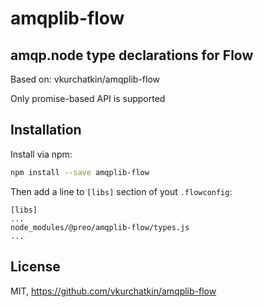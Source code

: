 # amqplib-flow
## amqp.node type declarations for Flow

Based on:
  vkurchatkin/amqplib-flow

Only promise-based API is supported

## Installation

Install via npm:

```sh
npm install --save amqplib-flow
```

Then add a line to `[libs]` section of yout `.flowconfig`:

```
[libs]
...
node_modules/@preo/amqplib-flow/types.js
...
```

## License

MIT, https://github.com/vkurchatkin/amqplib-flow

